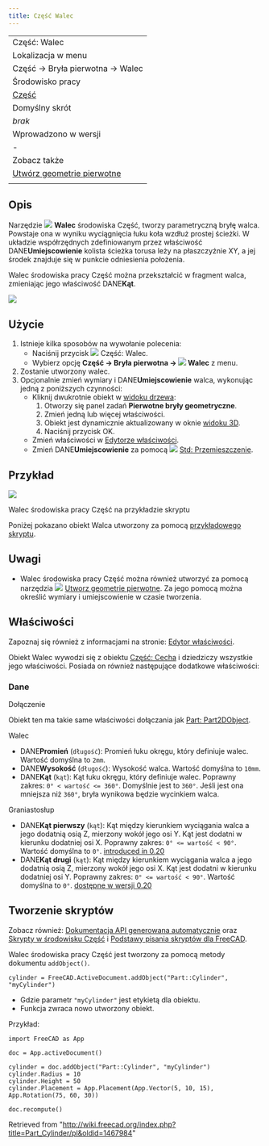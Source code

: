 ```yaml
---
title: Część Walec
---
```

|  |
| --- |
| Część: Walec |
| Lokalizacja w menu |
| Część → Bryła pierwotna → Walec |
| Środowisko pracy |
| [Część](/Part_Workbench/pl "Part Workbench/pl") |
| Domyślny skrót |
| *brak* |
| Wprowadzono w wersji |
| - |
| Zobacz także |
| [Utwórz geometrie pierwotne](/Part_CreatePrimitives/pl "Part CreatePrimitives/pl") |
|  |

## Opis

Narzędzie ![](/images/Part_Cylinder.svg) **Walec** środowiska Część, tworzy parametryczną bryłę walca. Powstaje ona w wyniku wyciągnięcia łuku koła wzdłuż prostej ścieżki. W układzie współrzędnych zdefiniowanym przez właściwość DANE**Umiejscowienie** kolista ścieżka torusa leży na płaszczyźnie XY, a jej środek znajduje się w punkcie odniesienia położenia.

Walec środowiska pracy Część można przekształcić w fragment walca, zmieniając jego właściwość DANE**Kąt**.

![](/images/Part_Cylinder_Example.png)

## Użycie

1. Istnieje kilka sposobów na wywołanie polecenia:
   * Naciśnij przycisk ![](/images/Part_Cylinder.svg) Część: Walec.
   * Wybierz opcję **Część → Bryła pierwotna → ![](/images/Part_Cylinder.svg) Walec** z menu.
2. Zostanie utworzony walec.
3. Opcjonalnie zmień wymiary i DANE**Umiejscowienie** walca, wykonując jedną z poniższych czynności:
   * Kliknij dwukrotnie obiekt w [widoku drzewa](/Tree_view/pl "Tree view/pl"):
     1. Otworzy się panel zadań **Pierwotne bryły geometryczne**.
     2. Zmień jedną lub więcej właściwości.
     3. Obiekt jest dynamicznie aktualizowany w oknie [widoku 3D](/3D_view/pl "3D view/pl").
     4. Naciśnij przycisk OK.
   * Zmień właściwości w [Edytorze właściwości](/Property_editor/pl "Property editor/pl").
   * Zmień DANE**Umiejscowienie** za pomocą ![](/images/Std_TransformManip.svg) [Std: Przemieszczenie](/Std_TransformManip/pl "Std TransformManip/pl").

## Przykład

![](/images/Part_Cylinder_Scripting_Example.png)

Walec środowiska pracy Część na przykładzie skryptu

Poniżej pokazano obiekt Walca utworzony za pomocą [przykładowego skryptu](#Tworzenie_skrypt.C3.B3w).

## Uwagi

* Walec środowiska pracy Część można również utworzyć za pomocą narzędzia ![](/images/Part_Primitives.svg) [Utworz geometrie pierwotne](/Part_Primitives/pl "Part Primitives/pl"). Za jego pomocą można określić wymiary i umiejscowienie w czasie tworzenia.

## Właściwości

Zapoznaj się również z informacjami na stronie: [Edytor właściwości](/Property_editor/pl "Property editor/pl").

Obiekt Walec wywodzi się z obiektu [Część: Cecha](/Part_Feature/pl "Part Feature/pl") i dziedziczy wszystkie jego właściwości. Posiada on również następujące dodatkowe właściwości:

### Dane

Dołączenie

Obiekt ten ma takie same właściwości dołączania jak [Part: Part2DObject](/Part_Part2DObject/pl#Dane "Part Part2DObject/pl").

Walec

* DANE**Promień** (`długość`): Promień łuku okręgu, który definiuje walec. Wartość domyślna to `2mm`.
* DANE**Wysokość** (`długość`): Wysokość walca. Wartość domyślna to `10mm`.
* DANE**Kąt** (`kąt`): Kąt łuku okręgu, który definiuje walec. Poprawny zakres: `0° < wartość <= 360°`. Domyślnie jest to `360°`. Jeśli jest ona mniejsza niż `360°`, bryła wynikowa będzie wycinkiem walca.

Graniastosłup

* DANE**Kąt pierwszy** (`kąt`): Kąt między kierunkiem wyciągania walca a jego dodatnią osią Z, mierzony wokół jego osi Y. Kąt jest dodatni w kierunku dodatniej osi X. Poprawny zakres: `0° <= wartość < 90°`. Wartość domyślna to `0°`. [introduced in 0.20](/Release_notes_0.20 "Release notes 0.20")
* DANE**Kąt drugi** (`kąt`): Kąt między kierunkiem wyciągania walca a jego dodatnią osią Z, mierzony wokół jego osi X. Kąt jest dodatni w kierunku dodatniej osi Y. Poprawny zakres: `0° <= wartość < 90°`. Wartość domyślna to `0°`. [dostępne w wersji 0.20](/Release_notes_0.20/pl "Release notes 0.20/pl")

## Tworzenie skryptów

Zobacz również: [Dokumentacja API generowana automatycznie](https://freecad.github.io/SourceDoc/) oraz [Skrypty w środowisku Część](/Part_scripting/pl "Part scripting/pl") i [Podstawy pisania skryptów dla FreeCAD](/FreeCAD_Scripting_Basics/pl "FreeCAD Scripting Basics/pl").

Walec środowiska pracy Część jest tworzony za pomocą metody dokumentu `addObject()`.

```
cylinder = FreeCAD.ActiveDocument.addObject("Part::Cylinder", "myCylinder")

```

* Gdzie parametr `"myCylinder"` jest etykietą dla obiektu.
* Funkcja zwraca nowo utworzony obiekt.

Przykład:

```
import FreeCAD as App

doc = App.activeDocument()

cylinder = doc.addObject("Part::Cylinder", "myCylinder")
cylinder.Radius = 10
cylinder.Height = 50
cylinder.Placement = App.Placement(App.Vector(5, 10, 15), App.Rotation(75, 60, 30))

doc.recompute()

```

Retrieved from "<http://wiki.freecad.org/index.php?title=Part_Cylinder/pl&oldid=1467984>"